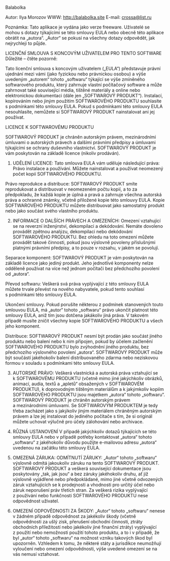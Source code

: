 Balabolka


Autor: Ilya Morozov
WWW: http://balabolka.site
E-mail: crossa@list.ru

Poznámka: Tato aplikace je vydána jako verze freeware. Uživatelé se mohou s dotazy týkajícími se této smlouvy EULA nebo obecně této aplikace obrátit na „autora“. „Autor“ se pokusí na všechny dotazy odpovědět, jak nejrychleji to půjde.


LICENČNÍ SMLOUVA S KONCOVÝM UŽIVATELEM PRO TENTO SOFTWARE
Důležité – čtěte pozorně:

Tato licenční smlouva s koncovým uživatelem („EULA“) představuje právní ujednání mezi vámi (jako fyzickou nebo právnickou osobou) a výše uvedeným „autorem“ tohoto „softwaru“ týkající se výše zmíněného softwarového produktu, který zahrnuje vlastní počítačový software a může zahrnovat také související média, tištěné materiály a online nebo elektronickou dokumentaci (dále jen „SOFTWAROVÝ PRODUKT“). Instalací, kopírováním nebo jiným použitím SOFTWAROVÉHO PRODUKTU souhlasíte s podmínkami této smlouvy EULA. Pokud s podmínkami této smlouvy EULA nesouhlasíte, nemůžete si SOFTWAROVÝ PRODUKT nainstalovat ani jej používat.

LICENCE K SOFTWAROVÉMU PRODUKTU

SOFTWAROVÝ PRODUKT je chráněn autorským právem, mezinárodními úmluvami o autorských právech a dalšími právními předpisy a úmluvami týkajícími se ochrany duševního vlastnictví. SOFTWAROVÝ PRODUKT je vám poskytován na základě licence (nikoliv prodáván).

1. UDĚLENÍ LICENCE: Tato smlouva EULA vám uděluje následující práva: 
Právo instalace a používání. Můžete nainstalovat a používat neomezený počet kopií SOFTWAROVÉHO PRODUKTU.

Právo reprodukce a distribuce: SOFTWAROVÝ PRODUKT smíte reprodukovat a distribuovat v neomezeném počtu kopií, a to za předpokladu, že každá kopie je úplná a pravá a zahrnuje všechna autorská práva a ochranné známky, včetně přiložené kopie této smlouvy EULA. Kopie SOFTWAROVÉHO PRODUKTU můžete distribuovat jako samostatný produkt nebo jako součást svého vlastního produktu.

2. INFORMACE O DALŠÍCH PRÁVECH A OMEZENÍCH: Omezení vztahující se na reverzní inženýrství, dekompilaci a dekódování. Nemáte dovoleno provádět zpětnou analýzu, dekompilaci nebo dekódování SOFTWAROVÉHO PRODUKTU. Bez ohledu na toto omezení můžete provádět takové činnosti, pokud jsou výslovně povoleny příslušnými platnými právními předpisy, a to pouze v rozsahu, v jakém se povolují.

Separace komponent:
SOFTWAROVÝ PRODUKT je vám poskytován na základě licence jako jediný produkt. Jeho jednotlivé komponenty nelze odděleně používat na více než jednom počítači bez předchozího povolení od „autora“.

Převod softwaru:
Veškerá svá práva vyplývající z této smlouvy EULA můžete trvale převést na nového nabyvatele, pokud tento souhlasí s podmínkami této smlouvy EULA.

Ukončení smlouvy.
Pokud porušíte některou z podmínek stanovených touto smlouvou EULA, má „autor“ tohoto „softwaru“ právo ukončit platnost této smlouvy EULA, aniž tím jsou dotčena jakákoliv jiná práva. V takovém případě musíte zničit všechny kopie SOFTWAROVÉHO PRODUKTU a všech jeho komponent.

Distribuce:
SOFTWAROVÝ PRODUKT nesmí být prodán jako součást jiného produktu nebo balení nebo k nim připojen, pokud by účelem začlenění SOFTWAROVÉHO PRODUKTU bylo zvýhodnění jiného produktu, bez předchozího výslovného povolení „autora“. SOFTWAROVÝ PRODUKT může být součástí jakéhokoliv balení distribuovaného zdarma nebo neziskovou formou v souladu s podmínkami této smlouvy EULA.

3. AUTORSKÉ PRÁVO:
Veškerá vlastnická a autorská práva vztahující se k SOFTWAROVÉMU PRODUKTU (včetně mimo jiné jakýchkoliv obrázků, animací, audia, textů a „apletů“ obsažených v SOFTWAROVÉM PRODUKTU), k doprovodným tištěným materiálům a k jakýmkoliv kopiím SOFTWAROVÉHO PRODUKTU jsou majetkem „autora“ tohoto „softwaru“. SOFTWAROVÝ PRODUKT je chráněn autorským právem a mezinárodními úmluvami. Se SOFTWAROVÝM PRODUKTEM je tedy třeba zacházet jako s jakýkoliv jiným materiálem chráněným autorským právem a lze jej instalovat do jediného počítače s tím, že si originál můžete uchovat výlučně pro účely zálohování nebo archivace.

4. RŮZNÁ USTANOVENÍ
V případě jakýchkoliv dotazů týkajících se této smlouvy EULA nebo v případě potřeby kontaktovat „autora“ tohoto „softwaru“ z jakéhokoliv důvodu použijte e-mailovou adresu „autora“ uvedenou na začátku této smlouvy EULA.

5. OMEZENÁ ZÁRUKA:
ODMÍTNUTÍ ZÁRUKY: „Autor“ tohoto „softwaru“ výslovně odmítá jakoukoliv záruku na tento SOFTWAROVÝ PRODUKT. SOFTWAROVÝ PRODUKT a veškerá související dokumentace jsou poskytovány „tak, jak jsou“ a bez záruky jakéhokoliv druhu, ať již výslovně vyjádřené nebo předpokládané, mimo jiné včetně odvozených záruk vztahujících se k prodejnosti a vhodnosti pro určitý účel nebo záruk neporušení práv třetích stran. Za veškerá rizika vyplývající z používání nebo funkčnosti SOFTWAROVÉHO PRODUKTU nese odpovědnost uživatel.

6. OMEZENÍ ODPOVĚDNOSTI ZA ŠKODY:
„Autor“ tohoto „softwaru“ nenese v žádném případě odpovědnost za jakékoliv škody (včetně odpovědnosti za ušlý zisk, přerušení obchodní činnosti, ztráty obchodních příležitostí nebo jakékoliv jiné finanční ztráty) vyplývající z použití nebo nemožnosti použití tohoto produktu, a to i v případě, že byl „autor“ tohoto „softwaru“ na možnost vzniku takových škod byl upozorněn. Vzhledem k tomu, že některé státy a jurisdikce neumožňují vyloučení nebo omezení odpovědnosti, výše uvedené omezení se na vás nemusí vztahovat.

